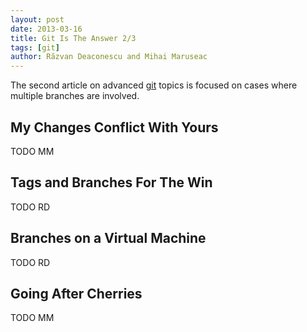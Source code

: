 ```yaml
---
layout: post
date: 2013-03-16
title: Git Is The Answer 2/3
tags: [git]
author: Răzvan Deaconescu and Mihai Maruseac
---
```


The second article on advanced [git][git] topics is focused on cases where
multiple branches are involved.

## My Changes Conflict With Yours

TODO MM

## Tags and Branches For The Win

TODO RD

## Branches on a Virtual Machine

TODO RD

## Going After Cherries

TODO MM

[git]: http://git-scm.com/ "Git"
